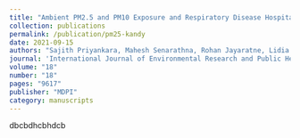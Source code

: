 ```yaml
---
title: "Ambient PM2.5 and PM10 Exposure and Respiratory Disease Hospitalization in Kandy, Sri Lanka"
collection: publications
permalink: /publication/pm25-kandy
date: 2021-09-15
authors: "Sajith Priyankara, Mahesh Senarathna, Rohan Jayaratne, Lidia Morawska, Sachith Abeysundara, Rohan Weerasooriya, Luke D. Knibbs, Shyamali C. Dharmage, Duminda Yasaratne, Gayan Bowatte"
journal: 'International Journal of Environmental Research and Public Health — <a href="https://doi.org/10.3390/ijerph18189617" target="_blank">View Paper</a>'
volume: "18"
number: "18"
pages: "9617"
publisher: "MDPI"
category: manuscripts
---
```

dbcbdhcbhdcb